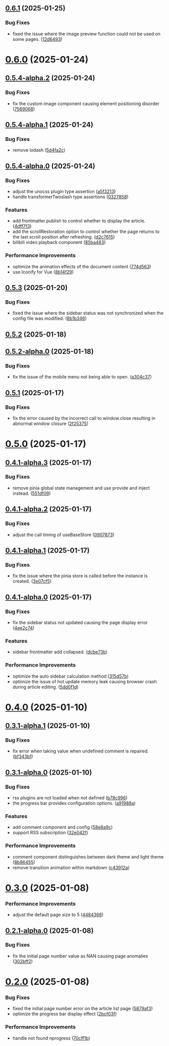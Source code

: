 ## [0.6.1](https://github.com/hacxy/vitepress-theme-mild/compare/v0.6.0...v0.6.1) (2025-01-25)


### Bug Fixes

* fixed the issue where the image preview function could not be used on some pages. ([12d6493](https://github.com/hacxy/vitepress-theme-mild/commit/12d6493495cc65a80e74b5cf7e70ed24880a347b))



# [0.6.0](https://github.com/hacxy/vitepress-theme-mild/compare/v0.5.4-alpha.2...v0.6.0) (2025-01-24)



## [0.5.4-alpha.2](https://github.com/hacxy/vitepress-theme-mild/compare/v0.5.4-alpha.1...v0.5.4-alpha.2) (2025-01-24)


### Bug Fixes

* fix the custom image component causing element positioning disorder ([7569068](https://github.com/hacxy/vitepress-theme-mild/commit/7569068dd99d6277800439bac1ea8367709c8545))



## [0.5.4-alpha.1](https://github.com/hacxy/vitepress-theme-mild/compare/v0.5.4-alpha.0...v0.5.4-alpha.1) (2025-01-24)


### Bug Fixes

* remove lodash ([5d4fa2c](https://github.com/hacxy/vitepress-theme-mild/commit/5d4fa2c95269db80ae6f93e7ea7c24e19fa904a2))



## [0.5.4-alpha.0](https://github.com/hacxy/vitepress-theme-mild/compare/v0.5.3...v0.5.4-alpha.0) (2025-01-24)


### Bug Fixes

* adjust the unocss plugin type assertion ([a5f3213](https://github.com/hacxy/vitepress-theme-mild/commit/a5f32130560f9286ab53f6dfd84e39e0162c12fd))
* handle transformerTwoslash type assertions ([0327858](https://github.com/hacxy/vitepress-theme-mild/commit/032785885119d52031a105264fd6b0b7547b1513))


### Features

* add frontmatter.publish to control whether to display the article. ([4dff7f3](https://github.com/hacxy/vitepress-theme-mild/commit/4dff7f33c27db3ad4f8a362c0bb3b9f453912909))
* add the scrollRestoration option to control whether the page returns to the last scroll position after refreshing. ([d2c7615](https://github.com/hacxy/vitepress-theme-mild/commit/d2c76153ff3ca9855418abd9a3098c0f26c400ab))
* bilibili video playback component ([85ba483](https://github.com/hacxy/vitepress-theme-mild/commit/85ba48309174146363d5226b4d02262d1b8e75a2))


### Performance Improvements

* optimize the animation effects of the document content ([774d563](https://github.com/hacxy/vitepress-theme-mild/commit/774d563edf8d8aadbd3b0f4d6df248de471f0f87))
* use Iconify for Vue ([8b14f29](https://github.com/hacxy/vitepress-theme-mild/commit/8b14f29b242c1961225d2118b94206430f8b3343))



## [0.5.3](https://github.com/hacxy/vitepress-theme-mild/compare/v0.5.2...v0.5.3) (2025-01-20)


### Bug Fixes

* fixed the issue where the sidebar status was not synchronized when the config file was modified. ([8b1b346](https://github.com/hacxy/vitepress-theme-mild/commit/8b1b34659b45b8ec515fe55061985b8ca1490c20))



## [0.5.2](https://github.com/hacxy/vitepress-theme-mild/compare/v0.5.2-alpha.0...v0.5.2) (2025-01-18)



## [0.5.2-alpha.0](https://github.com/hacxy/vitepress-theme-mild/compare/v0.5.1...v0.5.2-alpha.0) (2025-01-18)


### Bug Fixes

* fix the issue of the mobile menu not being able to open. ([a304c37](https://github.com/hacxy/vitepress-theme-mild/commit/a304c3741ba200bd1e9121b33df8eb3c853f04dc))



## [0.5.1](https://github.com/hacxy/vitepress-theme-mild/compare/v0.5.0...v0.5.1) (2025-01-17)


### Bug Fixes

* fix the error caused by the incorrect call to window.close resulting in abnormal window closure ([2f25375](https://github.com/hacxy/vitepress-theme-mild/commit/2f25375c33dfd6b885983e15ee659eb07943fd55))



# [0.5.0](https://github.com/hacxy/vitepress-theme-mild/compare/v0.4.1-alpha.3...v0.5.0) (2025-01-17)



## [0.4.1-alpha.3](https://github.com/hacxy/vitepress-theme-mild/compare/v0.4.1-alpha.2...v0.4.1-alpha.3) (2025-01-17)


### Bug Fixes

* remove pinia global state management and use provide and inject instead. ([551df09](https://github.com/hacxy/vitepress-theme-mild/commit/551df09018b0ee707afd12d500f6344bf3474b25))



## [0.4.1-alpha.2](https://github.com/hacxy/vitepress-theme-mild/compare/v0.4.1-alpha.1...v0.4.1-alpha.2) (2025-01-17)


### Bug Fixes

* adjust the call timing of useBaseStore ([0907873](https://github.com/hacxy/vitepress-theme-mild/commit/09078732df3771e02ab00ef13df280958e681714))



## [0.4.1-alpha.1](https://github.com/hacxy/vitepress-theme-mild/compare/v0.4.1-alpha.0...v0.4.1-alpha.1) (2025-01-17)


### Bug Fixes

* fix the issue where the pinia store is called before the instance is created. ([3e07cf5](https://github.com/hacxy/vitepress-theme-mild/commit/3e07cf58581df6af1b09b26c63394344115d8cef))



## [0.4.1-alpha.0](https://github.com/hacxy/vitepress-theme-mild/compare/v0.4.0...v0.4.1-alpha.0) (2025-01-17)


### Bug Fixes

* fix the sidebar status not updated causing the page display error ([4ee2c74](https://github.com/hacxy/vitepress-theme-mild/commit/4ee2c7485caa3a44f00646d1a6d92dbde1929871))


### Features

* sidebar frontmatter add collapsed. ([dcbe73b](https://github.com/hacxy/vitepress-theme-mild/commit/dcbe73b4a1105f3f584d636bda58b7a7ec121967))


### Performance Improvements

* optimize the auto sidebar calculation method ([315d57b](https://github.com/hacxy/vitepress-theme-mild/commit/315d57bcf6f6ff8be615caac3a335ea7f099a497))
* optimize the issue of hot update memory leak causing browser crash during article editing. ([5dd0f1d](https://github.com/hacxy/vitepress-theme-mild/commit/5dd0f1d0a1005d129020ccec6a8c58de28deaa40))



# [0.4.0](https://github.com/hacxy/vitepress-theme-mild/compare/v0.3.1-alpha.1...v0.4.0) (2025-01-10)



## [0.3.1-alpha.1](https://github.com/hacxy/vitepress-theme-mild/compare/v0.3.1-alpha.0...v0.3.1-alpha.1) (2025-01-10)


### Bug Fixes

* fix error when taking value when undefined comment is repaired. ([bf343b1](https://github.com/hacxy/vitepress-theme-mild/commit/bf343b10e72e3b2c7111db67805d7ec2c61bdebb))



## [0.3.1-alpha.0](https://github.com/hacxy/vitepress-theme-mild/compare/v0.3.0...v0.3.1-alpha.0) (2025-01-10)


### Bug Fixes

* rss plugins are not loaded when not defined ([b78c996](https://github.com/hacxy/vitepress-theme-mild/commit/b78c996119b8ce78796fb72d1265c896bde5fc6e))
* the progress bar provides configuration options. ([a91988a](https://github.com/hacxy/vitepress-theme-mild/commit/a91988ab5fd8b7ccad8f2c81c29dc3062cf02b2c))


### Features

* add comment component and config ([58e8a9c](https://github.com/hacxy/vitepress-theme-mild/commit/58e8a9cfc61984f2c443d471f96af8337099fcac))
* support RSS subscription ([32e042f](https://github.com/hacxy/vitepress-theme-mild/commit/32e042fc22898974a0905e300a3f02abf3b68656))


### Performance Improvements

* comment component distinguishes between dark theme and light theme ([8b86455](https://github.com/hacxy/vitepress-theme-mild/commit/8b864559d7e63ae27df6734ee4271a273b5d2bfc))
* remove transition animation within markdown ([c43912a](https://github.com/hacxy/vitepress-theme-mild/commit/c43912aaa85d691cc047e9a787bba68a0dcb6d25))



# [0.3.0](https://github.com/hacxy/vitepress-theme-mild/compare/v0.2.1-alpha.0...v0.3.0) (2025-01-08)


### Performance Improvements

* adjust the default page size to 5 ([4484366](https://github.com/hacxy/vitepress-theme-mild/commit/44843664880f3bdbad4f5c89527ae0979b7c6d93))



## [0.2.1-alpha.0](https://github.com/hacxy/vitepress-theme-mild/compare/v0.2.0...v0.2.1-alpha.0) (2025-01-08)


### Bug Fixes

* fix the initial page number value as NAN causing page anomalies ([302bff2](https://github.com/hacxy/vitepress-theme-mild/commit/302bff24ead74c1c81fcf02c25d37a1f65d3bcd8))



# [0.2.0](https://github.com/hacxy/vitepress-theme-mild/compare/v0.2.0-beta.6...v0.2.0) (2025-01-08)


### Bug Fixes

* fixed the initial page number error on the article list page ([5879af3](https://github.com/hacxy/vitepress-theme-mild/commit/5879af32a9f2c3000bd411ea67206941d49c2106))
* optimize the progress bar display effect ([2bcf03f](https://github.com/hacxy/vitepress-theme-mild/commit/2bcf03f154fa5358664ea22736a45c721da228b7))


### Performance Improvements

* handle not found nprogress ([70cff1b](https://github.com/hacxy/vitepress-theme-mild/commit/70cff1ba8dee1082aa7238a16759f81edf048e8b))



